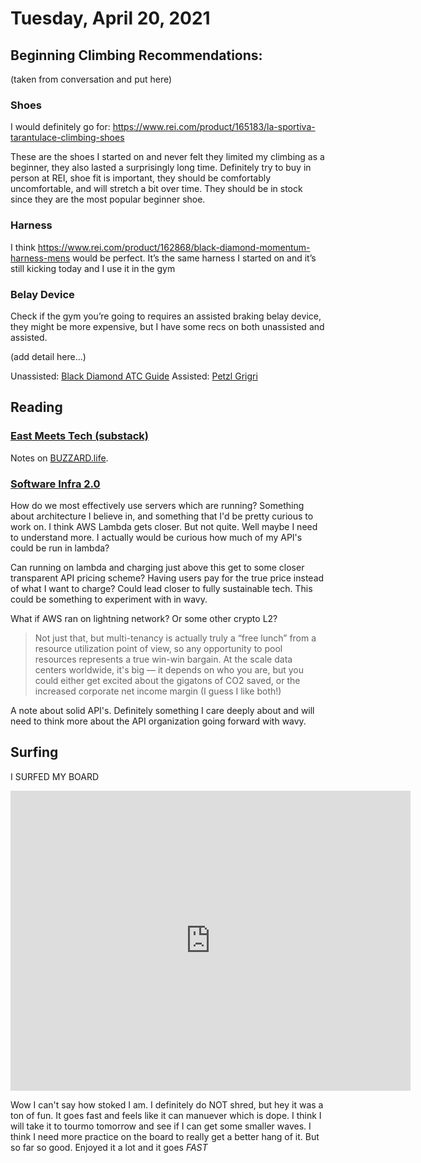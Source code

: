 # Tuesday, April 20, 2021

## Beginning Climbing Recommendations:

(taken from conversation and put here)

### Shoes

I would definitely go for: https://www.rei.com/product/165183/la-sportiva-tarantulace-climbing-shoes

These are the shoes I started on and never felt they limited my climbing as a beginner, they also lasted a surprisingly long time. Definitely try to buy in person at REI, shoe fit is important, they should be comfortably uncomfortable, and will stretch a bit over time. They should be in stock since they are the most popular beginner shoe.

### Harness

I think https://www.rei.com/product/162868/black-diamond-momentum-harness-mens would be perfect. It’s the same harness I started on and it’s still kicking today and I use it in the gym

### Belay Device

Check if the gym you’re going to requires an assisted braking belay device, they might be more expensive, but I have some recs on both unassisted and assisted.

(add detail here...)

Unassisted: [Black Diamond ATC Guide](https://www.rei.com/product/149644/black-diamond-atc-guide-belay-device)
Assisted: [Petzl Grigri](https://www.rei.com/product/151970/petzl-grigri-belay-device)

## Reading

### [East Meets Tech (substack)](https://thetripreport.substack.com/p/east-meets-tech)

Notes on [BUZZARD.life](https://buzzard.life).

### [Software Infra 2.0](https://erikbern.com/2021/04/19/software-infrastructure-2.0-a-wishlist.html)

How do we most effectively use servers which are running?
Something about architecture I believe in, and something that I'd 
be pretty curious to work on. I think AWS Lambda gets closer. 
But not quite.
Well maybe I need to understand more. I actually would be curious
how much of my API's could be run in lambda?

Can running on lambda and charging just above this get to some
closer transparent API pricing scheme? Having users pay for 
the true price instead of what I want to charge? Could lead
closer to fully sustainable tech. This could be something
to experiment with in wavy.

What if AWS ran on lightning network? Or some other crypto L2?

> Not just that, but multi-tenancy is actually truly a “free lunch” from a resource utilization point of view, so any opportunity to pool resources represents a true win-win bargain. At the scale data centers worldwide, it's big — it depends on who you are, but you could either get excited about the gigatons of CO2 saved, or the increased corporate net income margin (I guess I like both!)

A note about solid API's. Definitely something I care deeply about
and will need to think more about the API organization going forward
with wavy.

## Surfing

I SURFED MY BOARD

<iframe
    width="640"
    height="480"
    src="https://www.youtube.com/embed/YXpz0-qh3PM"
    frameborder="0"
    allow="autoplay; encrypted-media"
    allowfullscreen
>
</iframe>

Wow I can't say how stoked I am. I definitely do NOT shred, but
hey it was a ton of fun. It goes fast and feels like it can
manuever which is dope. I think I will take it to tourmo tomorrow
and see if I can get some smaller waves. I think I need more 
practice on the board to really get a better hang of it. But 
so far so good. Enjoyed it a lot and it goes *FAST*
